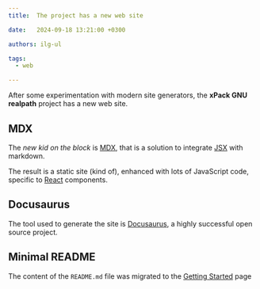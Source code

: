 ```yaml
---
title:  The project has a new web site

date:   2024-09-18 13:21:00 +0300

authors: ilg-ul

tags:
  - web

---
```


After some experimentation with modern site generators,
the **xPack GNU realpath** project has a new web site.

<!--truncate-->

## MDX

The _new kid on the block_ is [MDX](https://mdxjs.com), that is a solution
to integrate [JSX](https://react.dev/learn/writing-markup-with-jsx) with
markdown.

The result is a static site (kind of), enhanced with lots of JavaScript
code, specific to [React](https://react.dev) components.

## Docusaurus

The tool used to generate the site is [Docusaurus](https://docusaurus.io),
a highly successful open source project.

## Minimal README

The content of the `README.md` file was migrated to the
[Getting Started](/docs/getting-started/) page
